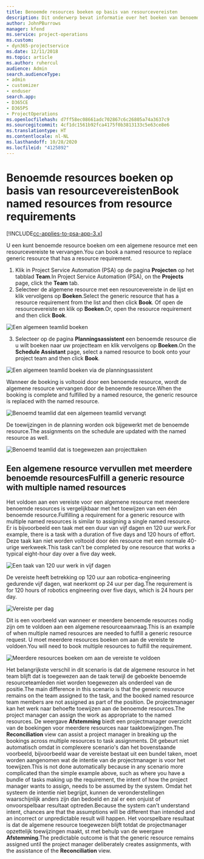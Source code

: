 ```yaml
---
title: Benoemde resources boeken op basis van resourcevereisten
description: Dit onderwerp bevat informatie over het boeken van benoemde resources voor een algemene resourcevereiste.
author: JohnPBurrows
manager: kfend
ms.service: project-operations
ms.custom:
- dyn365-projectservice
ms.date: 12/11/2018
ms.topic: article
ms.author: ruhercul
audience: Admin
search.audienceType:
- admin
- customizer
- enduser
search.app:
- D365CE
- D365PS
- ProjectOperations
ms.openlocfilehash: d7ff58ec08661adc702867c6c26805a74a3637c9
ms.sourcegitcommit: 4cf1dc1561b92fca4175f0b3813133c5e63ce8e6
ms.translationtype: HT
ms.contentlocale: nl-NL
ms.lasthandoff: 10/28/2020
ms.locfileid: "4125892"
---
```

# <a name="book-named-resources-from-resource-requirements"></a><span data-ttu-id="2b2bf-103">Benoemde resources boeken op basis van resourcevereisten</span><span class="sxs-lookup"><span data-stu-id="2b2bf-103">Book named resources from resource requirements</span></span>

[!INCLUDE[cc-applies-to-psa-app-3.x](../includes/cc-applies-to-psa-app-3x.md)]

<span data-ttu-id="2b2bf-104">U een kunt benoemde resource boeken om een algemene resource met een resourcevereiste te vervangen.</span><span class="sxs-lookup"><span data-stu-id="2b2bf-104">You can book a named resource to replace generic resource that has a resource requirement.</span></span>

1. <span data-ttu-id="2b2bf-105">Klik in Project Service Automation (PSA) op de pagina **Projecten** op het tabblad **Team**.</span><span class="sxs-lookup"><span data-stu-id="2b2bf-105">In Project Service Automation (PSA), on the **Projects** page, click the **Team** tab.</span></span>
2. <span data-ttu-id="2b2bf-106">Selecteer de algemene resource met een resourcevereiste in de lijst en klik vervolgens op **Boeken**.</span><span class="sxs-lookup"><span data-stu-id="2b2bf-106">Select the generic resource that has a resource requirement from the list and then click **Book**.</span></span> <span data-ttu-id="2b2bf-107">Of open de resourcevereiste en klik op **Boeken**.</span><span class="sxs-lookup"><span data-stu-id="2b2bf-107">Or, open the resource requirement and then click **Book**.</span></span>


![Een algemeen teamlid boeken](media/RM-how-to-14.png)


3. <span data-ttu-id="2b2bf-109">Selecteer op de pagina **Planningsassistent** een benoemde resource die u wilt boeken naar uw projectteam en klik vervolgens op **Boeken**.</span><span class="sxs-lookup"><span data-stu-id="2b2bf-109">On the **Schedule Assistant** page, select a named resource to book onto your project team and then click **Book**.</span></span>

![Een algemeen teamlid boeken via de planningsassistent](media/RM-how-to-15.png)

<span data-ttu-id="2b2bf-111">Wanneer de boeking is voltooid door een benoemde resource, wordt de algemene resource vervangen door de benoemde resource.</span><span class="sxs-lookup"><span data-stu-id="2b2bf-111">When the booking is complete and fulfilled by a named resource, the generic resource is replaced with the named resource.</span></span>

![Benoemd teamlid dat een algemeen teamlid vervangt](media/RM-how-to-16.png)

<span data-ttu-id="2b2bf-113">De toewijzingen in de planning worden ook bijgewerkt met de benoemde resource.</span><span class="sxs-lookup"><span data-stu-id="2b2bf-113">The assignments on the schedule are updated with the named resource as well.</span></span>

![Benoemd teamlid dat is toegewezen aan projecttaken](media/RM-how-to-17.png)

## <a name="fulfill-a-generic-resource-with-multiple-named-resources"></a><span data-ttu-id="2b2bf-115">Een algemene resource vervullen met meerdere benoemde resources</span><span class="sxs-lookup"><span data-stu-id="2b2bf-115">Fulfill a generic resource with multiple named resources</span></span>
<span data-ttu-id="2b2bf-116">Het voldoen aan een vereiste voor een algemene resource met meerdere benoemde resources is vergelijkbaar met het toewijzen van een één benoemde resource.</span><span class="sxs-lookup"><span data-stu-id="2b2bf-116">Fulfilling a requirement for a generic resource with multiple named resources is similar to assigning a single named resource.</span></span> <span data-ttu-id="2b2bf-117">Er is bijvoorbeeld een taak met een duur van vijf dagen en 120 uur werk.</span><span class="sxs-lookup"><span data-stu-id="2b2bf-117">For example, there is a task with a duration of five days and 120 hours of effort.</span></span> <span data-ttu-id="2b2bf-118">Deze taak kan niet worden voltooid door één resource met een normale 40-urige werkweek.</span><span class="sxs-lookup"><span data-stu-id="2b2bf-118">This task can't be completed by one resource that works a typical eight-hour day over a five day week.</span></span> 

![Een taak van 120 uur werk in vijf dagen](media/RM-how-to-21.png)

<span data-ttu-id="2b2bf-120">De vereiste heeft betrekking op 120 uur aan robotica-engineering gedurende vijf dagen, wat neerkomt op 24 uur per dag.</span><span class="sxs-lookup"><span data-stu-id="2b2bf-120">The requirement is for 120 hours of robotics engineering over five days, which is 24 hours per day.</span></span>

![Vereiste per dag](media/RM-how-to-22.png)

<span data-ttu-id="2b2bf-122">Dit is een voorbeeld van wanneer er meerdere benoemde resources nodig zijn om te voldoen aan een algemene resourceaanvraag.</span><span class="sxs-lookup"><span data-stu-id="2b2bf-122">This is an example of when multiple named resources are needed to fulfill a generic resource request.</span></span> <span data-ttu-id="2b2bf-123">U moet meerdere resources boeken om aan de vereiste te voldoen.</span><span class="sxs-lookup"><span data-stu-id="2b2bf-123">You will need to book multiple resources to fulfill the requirement.</span></span>

![Meerdere resources boeken om aan de vereiste te voldoen](media/RM-how-to-23.png)

<span data-ttu-id="2b2bf-125">Het belangrijkste verschil in dit scenario is dat de algemene resource in het team blijft dat is toegewezen aan de taak terwijl de geboekte benoemde resourceteamleden niet worden toegewezen als onderdeel van de positie.</span><span class="sxs-lookup"><span data-stu-id="2b2bf-125">The main difference in this scenario is that the generic resource remains on the team assigned to the task, and the booked named resource team members are not assigned as part of the position.</span></span> <span data-ttu-id="2b2bf-126">De projectmanager kan het werk naar behoefte toewijzen aan de benoemde resources.</span><span class="sxs-lookup"><span data-stu-id="2b2bf-126">The project manager can assign the work as appropriate to the named resources.</span></span> <span data-ttu-id="2b2bf-127">De weergave **Afstemming** biedt een projectmanager overzicht van de boekingen voor meerdere resources naar taaktoewijzingen.</span><span class="sxs-lookup"><span data-stu-id="2b2bf-127">The **Reconciliation** view can assist a project manager in breaking up the bookings across multiple resources to task assignments.</span></span> <span data-ttu-id="2b2bf-128">Dit gebeurt niet automatisch omdat in complexere scenario's dan het bovenstaande voorbeeld, bijvoorbeeld waar de vereiste bestaat uit een bundel taken, moet worden aangenomen wat de intentie van de projectmanager is voor het toewijzen.</span><span class="sxs-lookup"><span data-stu-id="2b2bf-128">This is not done automatically because in any scenario more complicated than the simple example above, such as where you have a bundle of tasks making up the requirement, the intent of how the project manager wants to assign, needs to be assumed by the system.</span></span> <span data-ttu-id="2b2bf-129">Omdat het systeem de intentie niet begrijpt, kunnen de veronderstellingen waarschijnlijk anders zijn dan bedoeld en zal er een onjuist of onvoorspelbaar resultaat optreden.</span><span class="sxs-lookup"><span data-stu-id="2b2bf-129">Because the system can't understand intent, chances are that the assumptions will be different than intended and an incorrect or unpredictable result will happen.</span></span> <span data-ttu-id="2b2bf-130">Het voorspelbare resultaat is dat de algemene resource toegewezen blijft totdat de projectmanager opzettelijk toewijzingen maakt, st met behulp van de weergave **Afstemming**.</span><span class="sxs-lookup"><span data-stu-id="2b2bf-130">The predictable outcome is that the generic resource remains assigned until the project manager deliberately creates assignments, with the assistance of the **Reconciliation** view.</span></span>


